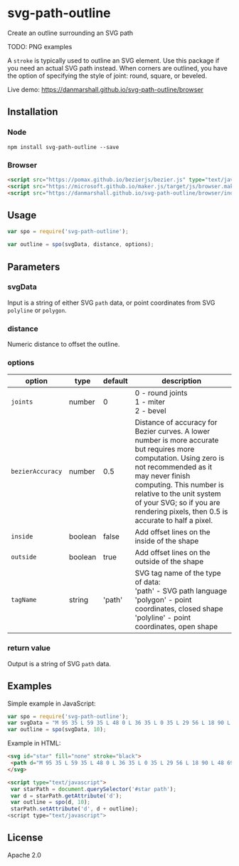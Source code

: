 # svg-path-outline

Create an outline surrounding an SVG path

TODO: PNG examples

A `stroke` is typically used to outline an SVG element. Use this package if you need an actual SVG path instead. When corners are outlined, you have the option of specifying the style of joint: round, square, or beveled. 

Live demo: https://danmarshall.github.io/svg-path-outline/browser

## Installation

### Node

```
npm install svg-path-outline --save
```

### Browser

```html
<script src="https://pomax.github.io/bezierjs/bezier.js" type="text/javascript"></script>
<script src="https://microsoft.github.io/maker.js/target/js/browser.maker.js" type="text/javascript"></script>
<script src="https://danmarshall.github.io/svg-path-outline/browser/index.js" type="text/javascript"></script>
```

## Usage

```js
var spo = require('svg-path-outline');

var outline = spo(svgData, distance, options);
```

## Parameters

### svgData

Input is a string of either SVG `path` data, or point coordinates from SVG `polyline` or `polygon`.

### distance

Numeric distance to offset the outline.

### options

| option | type | default | description |
|---|---|---|---|
| `joints` | number | 0 | 0 - round joints<br/>1 - miter<br/>2 - bevel |
| `bezierAccuracy` | number | 0.5 | Distance of accuracy for Bezier curves. A lower number is more accurate but requires more computation. Using zero is not recommended as it may never finish computing. This number is relative to the unit system of your SVG; so if you are rendering pixels, then 0.5 is accurate to half a pixel. |
| `inside` | boolean | false | Add offset lines on the inside of the shape |
| `outside` | boolean | true | Add offset lines on the outside of the shape |
| `tagName` | string | 'path' | SVG tag name of the type of data:<br/>'path' - SVG path language<br/>'polygon' - point coordinates, closed shape<br/>'polyline' - point coordinates, open shape |

### return value

Output is a string of SVG `path` data.

## Examples

Simple example in JavaScript:

```js
var spo = require('svg-path-outline');
var svgData = "M 95 35 L 59 35 L 48 0 L 36 35 L 0 35 L 29 56 L 18 90 L 48 69 L 77 90 L 66 56 Z";
var outline = spo(svgData, 10);
```

Example in HTML:

```html
<svg id="star" fill="none" stroke="black">
 <path d="M 95 35 L 59 35 L 48 0 L 36 35 L 0 35 L 29 56 L 18 90 L 48 69 L 77 90 L 66 56 Z" />
</svg>

<script type="text/javascript">
 var starPath = document.querySelector('#star path');
 var d = starPath.getAttribute('d');
 var outline = spo(d, 10);
 starPath.setAttribute('d', d + outline);
<script type="text/javascript">
```

## License
Apache 2.0
